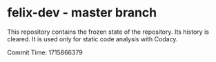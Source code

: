 # felix-dev - master branch

This repository contains the frozen state of the repository.
Its history is cleared. It is used only for static code
analysis with Codacy.

Commit Time: 1715866379